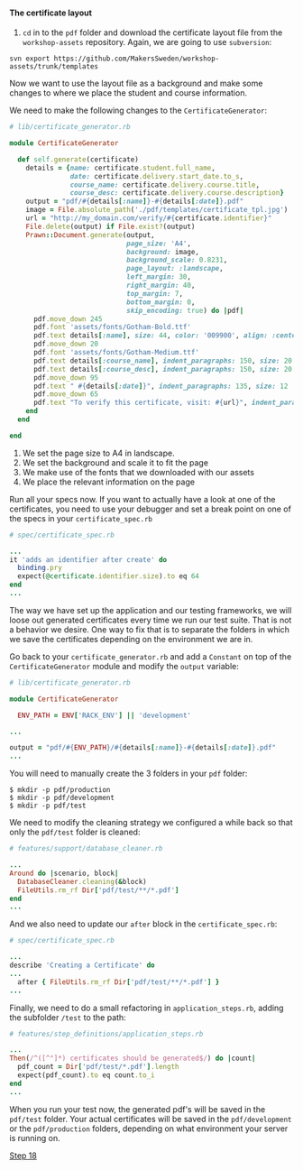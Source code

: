 #### The certificate layout

1. `cd` in to the `pdf` folder and download the certificate layout file from the `workshop-assets` repository.
Again, we are going to use `subversion`:

```shell
svn export https://github.com/MakersSweden/workshop-assets/trunk/templates
```

Now we want to use the layout file as a background and make some changes to where we place the student and course information.

We need to make the following changes to the `CertificateGenerator`:

```ruby
# lib/certificate_generator.rb

module CertificateGenerator

  def self.generate(certificate)
    details = {name: certificate.student.full_name,
               date: certificate.delivery.start_date.to_s,
               course_name: certificate.delivery.course.title,
               course_desc: certificate.delivery.course.description}
    output = "pdf/#{details[:name]}-#{details[:date]}.pdf"
    image = File.absolute_path('./pdf/templates/certificate_tpl.jpg')
    url = "http://my_domain.com/verify/#{certificate.identifier}"
    File.delete(output) if File.exist?(output)
    Prawn::Document.generate(output,
                             page_size: 'A4',
                             background: image,
                             background_scale: 0.8231,
                             page_layout: :landscape,
                             left_margin: 30,
                             right_margin: 40,
                             top_margin: 7,
                             bottom_margin: 0,
                             skip_encoding: true) do |pdf|
      pdf.move_down 245
      pdf.font 'assets/fonts/Gotham-Bold.ttf'
      pdf.text details[:name], size: 44, color: '009900', align: :center
      pdf.move_down 20
      pdf.font 'assets/fonts/Gotham-Medium.ttf'
      pdf.text details[:course_name], indent_paragraphs: 150, size: 20
      pdf.text details[:course_desc], indent_paragraphs: 150, size: 20
      pdf.move_down 95
      pdf.text " #{details[:date]}", indent_paragraphs: 135, size: 12
      pdf.move_down 65
      pdf.text "To verify this certificate, visit: #{url}", indent_paragraphs: 100, size: 8
    end
  end

end
```

1. We set the page size to A4 in landscape.
2. We set the background and scale it to fit the page
3. We make use of the fonts that we downloaded with our assets
4. We place the relevant information on the page

Run all your specs now. If you want to actually have a look at one of the certificates, you need to use your debugger and set a break point on one of the specs in your `certificate_spec.rb`

```ruby
# spec/certificate_spec.rb

...
it 'adds an identifier after create' do
  binding.pry
  expect(@certificate.identifier.size).to eq 64
end
...
```

The way we have set up the application and our testing frameworks, we will loose out generated certificates every time we run our test suite. That is not a behavior we desire.
One way to fix that is to separate the folders in which we save the certificates depending on the environment we are in.

Go back to your `certificate_generator.rb` and add a `Constant` on top of the `CertificateGenerator` module and modify the `output` variable:

```ruby
# lib/certificate_generator.rb

module CertificateGenerator

  ENV_PATH = ENV['RACK_ENV'] || 'development'

...

output = "pdf/#{ENV_PATH}/#{details[:name]}-#{details[:date]}.pdf"
...
```

You will need to manually create the 3 folders in your `pdf` folder:

```shell
$ mkdir -p pdf/production
$ mkdir -p pdf/development
$ mkdir -p pdf/test
```

We need to modify the cleaning strategy we configured a while back so that only the `pdf/test` folder is cleaned:

```ruby
# features/support/database_cleaner.rb

...
Around do |scenario, block|
  DatabaseCleaner.cleaning(&block)
  FileUtils.rm_rf Dir['pdf/test/**/*.pdf']
end
...
```

And we also need to update our `after` block in the `certificate_spec.rb`:

```ruby
# spec/certificate_spec.rb

...
describe 'Creating a Certificate' do
...
  after { FileUtils.rm_rf Dir['pdf/test/**/*.pdf'] }
...
```

Finally, we need to do a small refactoring in `application_steps.rb`, adding the subfolder `/test` to the path:

```ruby
# features/step_definitions/application_steps.rb

...
Then(/^([^"]*) certificates should be generated$/) do |count|
  pdf_count = Dir['pdf/test/*.pdf'].length
  expect(pdf_count).to eq count.to_i
end
...
```

When you run your test now, the generated pdf's will be saved in the `pdf/test` folder. Your actual certificates will be saved in the `pdf/development` or the `pdf/production` folders, depending on what environment your server is running on.

[Step 18](step18.md)
